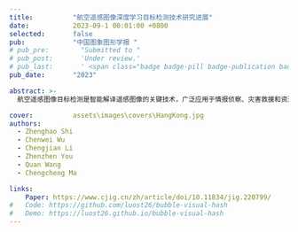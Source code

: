```yaml
---
title:          "航空遥感图像深度学习目标检测技术研究进展"
date:           2023-09-1 00:01:00 +0800
selected:       false
pub:            "中国图象图形学报 "
# pub_pre:        "Submitted to "
# pub_post:       'Under review.'
# pub_last:       ' <span class="badge badge-pill badge-publication badge-success">Spotlight</span>'
pub_date:       "2023"

abstract: >-
  航空遥感图像目标检测是智能解译遥感图像的关键技术，广泛应用于情报侦察、灾害救援和资源勘探等领域，但由于图像中目标小且密集、角度多变、易被遮挡等特点，检测任务仍面临诸多挑战。近年来，基于深度卷积神经网络的方法因其高精度和高效率而受到关注。为推动该领域发展，本文系统梳理了2020—2022年主流检测方法，回顾了深度学习目标检测技术的发展，分析了基于CNN与Transformer的代表性算法，总结了针对不同应用场景的改进思路，介绍了公开数据集与典型实验结果，并探讨了当前存在的问题及未来研究方向。

cover:          assets\images\covers\HangKong.jpg
authors:
  - Zhenghao Shi
  - Chenwei Wu
  - Chengjian Li 
  - Zhenzhen You
  - Quan Wang
  - Chengcheng Ma

links:
    Paper: https://www.cjig.cn/zh/article/doi/10.11834/jig.220799/
#   Code: https://github.com/luost26/bubble-visual-hash
#   Demo: https://luost26.github.io/bubble-visual-hash
---
```

